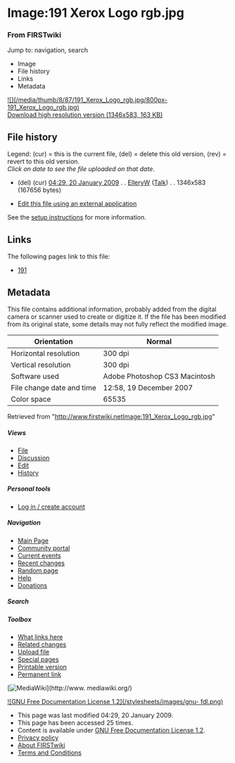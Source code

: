 

# Image:191 Xerox Logo rgb.jpg

### From FIRSTwiki

Jump to: navigation, search

  * Image
  * File history
  * Links
  * Metadata

[![](/media/thumb/8/87/191_Xerox_Logo_rgb.jpg/800px-
191_Xerox_Logo_rgb.jpg)](/media/8/87/191_Xerox_Logo_rgb.jpg)  
[Download high resolution version (1346x583, 163
KB)](/media/8/87/191_Xerox_Logo_rgb.jpg)

## File history

Legend: (cur) = this is the current file, (del) = delete this old version,
(rev) = revert to this old version.  
_Click on date to see the file uploaded on that date_.

  * (del) (cur) [04:29, 20 January 2009](/media/8/87/191_Xerox_Logo_rgb.jpg "/media/8/87/191 Xerox Logo rgb.jpg" ) . . [ElleryW](/index.php?title=User:ElleryW&action=edit "User:ElleryW" ) ([Talk](/index.php?title=User_talk:ElleryW&action=edit "User talk:ElleryW" )) . . 1346x583 (167656 bytes)
  

  * [Edit this file using an external application](/index.php?title=Image:191_Xerox_Logo_rgb.jpg&action=edit&externaledit=true&mode=file "Image:191 Xerox Logo rgb.jpg" )

See the [setup
instructions](http://meta.wikimedia.org/wiki/Help:External_editors
"http://meta.wikimedia.org/wiki/Help:External_editors" ) for more information.

## Links

The following pages link to this file:

  * [191](191 "191" )

## Metadata

This file contains additional information, probably added from the digital
camera or scanner used to create or digitize it. If the file has been modified
from its original state, some details may not fully reflect the modified
image.

Orientation |  Normal  
---|---  
Horizontal resolution |  300 dpi  
Vertical resolution |  300 dpi  
Software used |  Adobe Photoshop CS3 Macintosh  
File change date and time |  12:58, 19 December 2007  
Color space |  65535  
  
Retrieved from
"<http://www.firstwiki.netImage:191_Xerox_Logo_rgb.jpg>"

##### Views

  * [File](Image:191_Xerox_Logo_rgb.jpg)
  * [Discussion](/index.php?title=Image_talk:191_Xerox_Logo_rgb.jpg&action=edit)
  * [Edit](/index.php?title=Image:191_Xerox_Logo_rgb.jpg&action=edit)
  * [History](/index.php?title=Image:191_Xerox_Logo_rgb.jpg&action=history)

##### Personal tools

  * [Log in / create account](/index.php?title=Special:Userlogin&returnto=Image:191_Xerox_Logo_rgb.jpg)

[](Main_Page "Main Page" )

##### Navigation

  * [Main Page](Main_Page)
  * [Community portal](FIRSTwiki:Community_portal)
  * [Current events](Current_events)
  * [Recent changes](Special:Recentchanges)
  * [Random page](Special:Random)
  * [Help](FIRSTwiki:Help)
  * [Donations](FIRSTwiki:Site_support)

##### Search



##### Toolbox

  * [What links here](Special:Whatlinkshere/Image:191_Xerox_Logo_rgb.jpg)
  * [Related changes](Special:Recentchangeslinked/Image:191_Xerox_Logo_rgb.jpg)
  * [Upload file](Special:Upload)
  * [Special pages](Special:Specialpages)
  * [Printable version](/index.php?title=Image:191_Xerox_Logo_rgb.jpg&printable=yes)
  * [Permanent link](/index.php?title=Image:191_Xerox_Logo_rgb.jpg&oldid=70740)

[![MediaWiki](/skins/common/images/poweredby_mediawiki_88x31.png)](http://www.
mediawiki.org/)

[![GNU Free Documentation License 1.2](/stylesheets/images/gnu-
fdl.png)](http://www.gnu.org/copyleft/fdl.html)

  * This page was last modified 04:29, 20 January 2009.
  * This page has been accessed 25 times.
  * Content is available under [GNU Free Documentation License 1.2](http://www.gnu.org/copyleft/fdl.html "http://www.gnu.org/copyleft/fdl.html" ).
  * [Privacy policy](FIRSTwiki:Privacy_policy "FIRSTwiki:Privacy policy" )
  * [About FIRSTwiki](FIRSTwiki:About "FIRSTwiki:About" )
  * [Terms and Conditions](FIRSTwiki:Terms_and_conditions "FIRSTwiki:Terms and conditions" )

